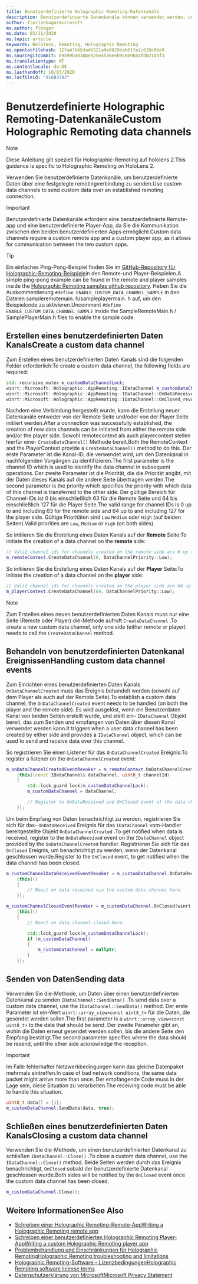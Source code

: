 ```yaml
---
title: Benutzerdefinierte Holographic Remoting-Datenkanäle
description: Benutzerdefinierte Datenkanäle können verwendet werden, um Benutzerdaten über die bereits festgelegte Holographic Remoting-Verbindung zu senden.
author: florianbagarmicrosoft
ms.author: flbagar
ms.date: 03/11/2020
ms.topic: article
keywords: Hololens, Remoting, Holographic Remoting
ms.openlocfilehash: 12fa47b6b3a46521a9e6029cab61fa1c628c06e9
ms.sourcegitcommit: 09599b4034be825e4536eeb9566968afd021d5f3
ms.translationtype: MT
ms.contentlocale: de-DE
ms.lasthandoff: 10/03/2020
ms.locfileid: "91683702"
---
```

# <a name="custom-holographic-remoting-data-channels"></a><span data-ttu-id="d033d-104">Benutzerdefinierte Holographic Remoting-Datenkanäle</span><span class="sxs-lookup"><span data-stu-id="d033d-104">Custom Holographic Remoting data channels</span></span>

>[!NOTE]
><span data-ttu-id="d033d-105">Diese Anleitung gilt speziell für Holographic-Remoting auf hololens 2.</span><span class="sxs-lookup"><span data-stu-id="d033d-105">This guidance is specific to Holographic Remoting on HoloLens 2.</span></span>

<span data-ttu-id="d033d-106">Verwenden Sie benutzerdefinierte Datenkanäle, um benutzerdefinierte Daten über eine festgelegte remotingverbindung zu senden.</span><span class="sxs-lookup"><span data-stu-id="d033d-106">Use custom data channels to send custom data over an established remoting connection.</span></span>

>[!IMPORTANT]
><span data-ttu-id="d033d-107">Benutzerdefinierte Datenkanäle erfordern eine benutzerdefinierte Remote-app und eine benutzerdefinierte Player-App, da Sie die Kommunikation zwischen den beiden benutzerdefinierten Apps ermöglicht.</span><span class="sxs-lookup"><span data-stu-id="d033d-107">Custom data channels require a custom remote app and a custom player app, as it allows for communication between the two custom apps.</span></span>

>[!TIP]
><span data-ttu-id="d033d-108">Ein einfaches Ping-Pong-Beispiel finden Sie im [GitHub-Repository für Holographic-Remoting-Beispiele](https://github.com/microsoft/MixedReality-HolographicRemoting-Samples)in den Remote-und Player-Beispielen.</span><span class="sxs-lookup"><span data-stu-id="d033d-108">A simple ping-pong example can be found in the remote and player samples inside the [Holographic Remoting samples github repository](https://github.com/microsoft/MixedReality-HolographicRemoting-Samples).</span></span> <span data-ttu-id="d033d-109">Heben Sie die Auskommentierung ```#define ENABLE_CUSTOM_DATA_CHANNEL_SAMPLE``` in den Dateien sampleremotemain. h/sampleplayermain. h auf, um den Beispielcode zu aktivieren.</span><span class="sxs-lookup"><span data-stu-id="d033d-109">Uncomment ```#define ENABLE_CUSTOM_DATA_CHANNEL_SAMPLE``` inside the SampleRemoteMain.h / SamplePlayerMain.h files to enable the sample code.</span></span>


## <a name="create-a-custom-data-channel"></a><span data-ttu-id="d033d-110">Erstellen eines benutzerdefinierten Daten Kanals</span><span class="sxs-lookup"><span data-stu-id="d033d-110">Create a custom data channel</span></span>


<span data-ttu-id="d033d-111">Zum Erstellen eines benutzerdefinierten Daten Kanals sind die folgenden Felder erforderlich:</span><span class="sxs-lookup"><span data-stu-id="d033d-111">To create a custom data channel, the following fields are required:</span></span>
```cpp
std::recursive_mutex m_customDataChannelLock;
winrt::Microsoft::Holographic::AppRemoting::IDataChannel m_customDataChannel = nullptr;
winrt::Microsoft::Holographic::AppRemoting::IDataChannel::OnDataReceived_revoker m_customChannelDataReceivedEventRevoker;
winrt::Microsoft::Holographic::AppRemoting::IDataChannel::OnClosed_revoker m_customChannelClosedEventRevoker;
```

<span data-ttu-id="d033d-112">Nachdem eine Verbindung hergestellt wurde, kann die Erstellung neuer Datenkanäle entweder von der Remote Seite und/oder von der Player Seite initiiert werden.</span><span class="sxs-lookup"><span data-stu-id="d033d-112">After a connection was successfully established, the creation of new data channels can be initiated from either the remote side and/or the player side.</span></span> <span data-ttu-id="d033d-113">Sowohl remotecontext als auch playercontext stellen hierfür eine- ```CreateDataChannel()``` Methode bereit.</span><span class="sxs-lookup"><span data-stu-id="d033d-113">Both the RemoteContext and the PlayerContext provide a ```CreateDataChannel()``` method to do this.</span></span> <span data-ttu-id="d033d-114">Der erste Parameter ist die Kanal-ID, die verwendet wird, um den Datenkanal in nachfolgenden Vorgängen zu identifizieren.</span><span class="sxs-lookup"><span data-stu-id="d033d-114">The first parameter is the channel ID which is used to identify the data channel in subsequent operations.</span></span> <span data-ttu-id="d033d-115">Der zweite Parameter ist die Priorität, die die Priorität angibt, mit der Daten dieses Kanals auf die andere Seite übertragen werden.</span><span class="sxs-lookup"><span data-stu-id="d033d-115">The second parameter is the priority which specifies the priority with which data of this channel is transferred to the other side.</span></span> <span data-ttu-id="d033d-116">Der gültige Bereich für Channel-IDs ist 0 bis einschließlich 63 für die Remote Seite und 64 bis einschließlich 127 für die Player Seite.</span><span class="sxs-lookup"><span data-stu-id="d033d-116">The valid range for channel IDs is 0 up to and including 63 for the remote side and 64 up to and including 127 for the player side.</span></span> <span data-ttu-id="d033d-117">Gültige Prioritäten sind ```Low``` ```Medium``` oder ```High``` (auf beiden Seiten).</span><span class="sxs-lookup"><span data-stu-id="d033d-117">Valid priorities are ```Low```, ```Medium``` or ```High``` (on both sides).</span></span>

<span data-ttu-id="d033d-118">So initiieren Sie die Erstellung eines Daten Kanals auf der **Remote** Seite:</span><span class="sxs-lookup"><span data-stu-id="d033d-118">To initiate the creation of a data channel on the **remote** side:</span></span>
```cpp
// Valid channel ids for channels created on the remote side are 0 up to and including 63
m_remoteContext.CreateDataChannel(0, DataChannelPriority::Low);
```

<span data-ttu-id="d033d-119">So initiieren Sie die Erstellung eines Daten Kanals auf der **Player** Seite:</span><span class="sxs-lookup"><span data-stu-id="d033d-119">To initiate the creation of a data channel on the **player** side:</span></span>
```cpp
// Valid channel ids for channels created on the player side are 64 up to and including 127
m_playerContext.CreateDataChannel(64, DataChannelPriority::Low);
```

>[!NOTE]
><span data-ttu-id="d033d-120">Zum Erstellen eines neuen benutzerdefinierten Daten Kanals muss nur eine Seite (Remote oder Player) die-Methode aufruft ```CreateDataChannel``` .</span><span class="sxs-lookup"><span data-stu-id="d033d-120">To create a new custom data channel, only one side (either remote or player) needs to call the ```CreateDataChannel``` method.</span></span>

## <a name="handling-custom-data-channel-events"></a><span data-ttu-id="d033d-121">Behandeln von benutzerdefinierten Datenkanal Ereignissen</span><span class="sxs-lookup"><span data-stu-id="d033d-121">Handling custom data channel events</span></span>

<span data-ttu-id="d033d-122">Zum Einrichten eines benutzerdefinierten Daten Kanals ```OnDataChannelCreated``` muss das Ereignis behandelt werden (sowohl auf dem Player als auch auf der Remote Seite).</span><span class="sxs-lookup"><span data-stu-id="d033d-122">To establish a custom data channel, the ```OnDataChannelCreated``` event needs to be handled (on both the player and the remote side).</span></span> <span data-ttu-id="d033d-123">Es wird ausgelöst, wenn ein Benutzerdaten Kanal von beiden Seiten erstellt wurde, und stellt ein- ```IDataChannel``` Objekt bereit, das zum Senden und empfangen von Daten über diesen Kanal verwendet werden kann.</span><span class="sxs-lookup"><span data-stu-id="d033d-123">It triggers when a user data channel has been created by either side and provides a ```IDataChannel``` object, which can be used to send and receive data over this channel.</span></span>

<span data-ttu-id="d033d-124">So registrieren Sie einen Listener für das ```OnDataChannelCreated``` Ereignis:</span><span class="sxs-lookup"><span data-stu-id="d033d-124">To register a listener on the ```OnDataChannelCreated``` event:</span></span>
```cpp
m_onDataChannelCreatedEventRevoker = m_remoteContext.OnDataChannelCreated(winrt::auto_revoke,
    [this](const IDataChannel& dataChannel, uint8_t channelId)
    {
        std::lock_guard lock(m_customDataChannelLock);
        m_customDataChannel = dataChannel;

        // Register to OnDataReceived and OnClosed event of the data channel here, see below...
    });
```

<span data-ttu-id="d033d-125">Um beim Empfang von Daten benachrichtigt zu werden, registrieren Sie sich für das- ```OnDataReceived``` Ereignis für das ```IDataChannel``` vom-Handler bereitgestellte Objekt ```OnDataChannelCreated``` .</span><span class="sxs-lookup"><span data-stu-id="d033d-125">To get notified when data is received, register to the ```OnDataReceived``` event on the ```IDataChannel``` object provided by the ```OnDataChannelCreated``` handler.</span></span> <span data-ttu-id="d033d-126">Registrieren Sie sich für das ```OnClosed``` Ereignis, um benachrichtigt zu werden, wenn der Datenkanal geschlossen wurde.</span><span class="sxs-lookup"><span data-stu-id="d033d-126">Register to the ```OnClosed``` event, to get notified when the data channel has been closed.</span></span>

```cpp
m_customChannelDataReceivedEventRevoker = m_customDataChannel.OnDataReceived(winrt::auto_revoke, 
    [this]()
    {
        // React on data received via the custom data channel here.
    });

m_customChannelClosedEventRevoker = m_customDataChannel.OnClosed(winrt::auto_revoke,
    [this]()
    {
        // React on data channel closed here.

        std::lock_guard lock(m_customDataChannelLock);
        if (m_customDataChannel)
        {
            m_customDataChannel = nullptr;
        }
    });
```

## <a name="sending-data"></a><span data-ttu-id="d033d-127">Senden von Daten</span><span class="sxs-lookup"><span data-stu-id="d033d-127">Sending data</span></span>

<span data-ttu-id="d033d-128">Verwenden Sie die-Methode, um Daten über einen benutzerdefinierten Datenkanal zu senden ```IDataChannel::SendData()``` .</span><span class="sxs-lookup"><span data-stu-id="d033d-128">To send data over a custom data channel, use the ```IDataChannel::SendData()``` method.</span></span> <span data-ttu-id="d033d-129">Der erste Parameter ist ein-Wert ```winrt::array_view<const uint8_t>``` für die Daten, die gesendet werden sollen.</span><span class="sxs-lookup"><span data-stu-id="d033d-129">The first parameter is a ```winrt::array_view<const uint8_t>``` to the data that should be send.</span></span> <span data-ttu-id="d033d-130">Der zweite Parameter gibt an, wohin die Daten erneut gesendet werden sollen, bis die andere Seite den Empfang bestätigt.</span><span class="sxs-lookup"><span data-stu-id="d033d-130">The second parameter specifies where the data should be resend, until the other side acknowledge the reception.</span></span> 

>[!IMPORTANT]
><span data-ttu-id="d033d-131">Im Falle fehlerhafter Netzwerkbedingungen kann das gleiche Datenpaket mehrmals eintreffen.</span><span class="sxs-lookup"><span data-stu-id="d033d-131">In case of bad network conditions, the same data packet might arrive more than once.</span></span> <span data-ttu-id="d033d-132">Der empfangende Code muss in der Lage sein, diese Situation zu verarbeiten.</span><span class="sxs-lookup"><span data-stu-id="d033d-132">The receiving code must be able to handle this situation.</span></span>

```cpp
uint8_t data[] = {1};
m_customDataChannel.SendData(data, true);
```

## <a name="closing-a-custom-data-channel"></a><span data-ttu-id="d033d-133">Schließen eines benutzerdefinierten Daten Kanals</span><span class="sxs-lookup"><span data-stu-id="d033d-133">Closing a custom data channel</span></span>

<span data-ttu-id="d033d-134">Verwenden Sie die-Methode, um einen benutzerdefinierten Datenkanal zu schließen ```IDataChannel::Close()``` .</span><span class="sxs-lookup"><span data-stu-id="d033d-134">To close a custom data channel, use the ```IDataChannel::Close()``` method.</span></span> <span data-ttu-id="d033d-135">Beide Seiten werden durch das Ereignis benachrichtigt, ```OnClosed``` sobald der benutzerdefinierte Datenkanal geschlossen wurde.</span><span class="sxs-lookup"><span data-stu-id="d033d-135">Both sides will be notified by the ```OnClosed``` event once the custom data channel has been closed.</span></span>

```cpp
m_customDataChannel.Close();
```

## <a name="see-also"></a><span data-ttu-id="d033d-136">Weitere Informationen</span><span class="sxs-lookup"><span data-stu-id="d033d-136">See Also</span></span>
* [<span data-ttu-id="d033d-137">Schreiben einer Holographic Remoting-Remote-App</span><span class="sxs-lookup"><span data-stu-id="d033d-137">Writing a Holographic Remoting remote app</span></span>](holographic-remoting-create-host.md)
* [<span data-ttu-id="d033d-138">Schreiben einer benutzerdefinierten Holographic Remoting Player-App</span><span class="sxs-lookup"><span data-stu-id="d033d-138">Writing a custom Holographic Remoting player app</span></span>](holographic-remoting-create-player.md)
* [<span data-ttu-id="d033d-139">Problembehandlung und Einschränkungen für Holographic Remoting</span><span class="sxs-lookup"><span data-stu-id="d033d-139">Holographic Remoting troubleshooting and limitations</span></span>](holographic-remoting-troubleshooting.md)
* [<span data-ttu-id="d033d-140">Holographic Remoting-Software – Lizenzbedingungen</span><span class="sxs-lookup"><span data-stu-id="d033d-140">Holographic Remoting software license terms</span></span>](https://docs.microsoft.com//legal/mixed-reality/microsoft-holographic-remoting-software-license-terms)
* [<span data-ttu-id="d033d-141">Datenschutzerklärung von Microsoft</span><span class="sxs-lookup"><span data-stu-id="d033d-141">Microsoft Privacy Statement</span></span>](https://go.microsoft.com/fwlink/?LinkId=521839)
